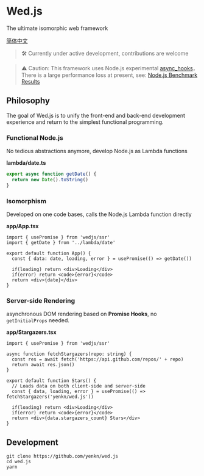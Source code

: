 # Wed.js
The ultimate isomorphic web framework

[简体中文](README-zh_Hans.md)


> 🛠 Currently under active development, contributions are welcome
>



> ⚠️ Caution: This framework uses Node.js experimental [async_hooks](https://nodejs.org/api/async_hooks.html)，There is a large performance loss at present, see: [Node.js Benchmark Results](https://mscdex.github.io/nodebench/)
>




## Philosophy

The goal of Wed.js is to unify the front-end and back-end development experience and return to the simplest functional programming.

### Functional Node.js

No tedious abstractions anymore, develop Node.js as Lambda functions

**lambda/date.ts**

```typescript
export async function getDate() {
  return new Date().toString()
}
```



### Isomorphism

Developed on one code bases, calls the Node.js Lambda function directly

**app/App.tsx**

```tsx
import { usePromise } from 'wedjs/ssr'
import { getDate } from '../lambda/date'

export default function App() {
  const { data: date, loading, error } = usePromise(() => getDate())
  
  if(loading) return <div>Loading</div>
  if(error) return <code>{error}</code>
  return <div>{date}</div>
}
```




### Server-side Rendering

asynchronous DOM rendering based on **Promise Hooks**, no `getInitialProps` needed.

**app/Stargazers.tsx**

```tsx
import { usePromise } from 'wedjs/ssr'

async function fetchStargazers(repo: string) {
  const res = await fetch('https://api.github.com/repos/' + repo)
  return await res.json()
}

export default function Stars() {
  // Loads data on both client-side and server-side
  const { data, loading, error } = usePromise(() => fetchStargazers('yenkn/wed.js'))
  
  if(loading) return <div>Loading</div>
  if(error) return <code>{error}</code>
  return <div>{data.stargazers_count} Stars</div>
}
```

## Development

```shell script
git clone https://github.com/yenkn/wed.js
cd wed.js
yarn
```

